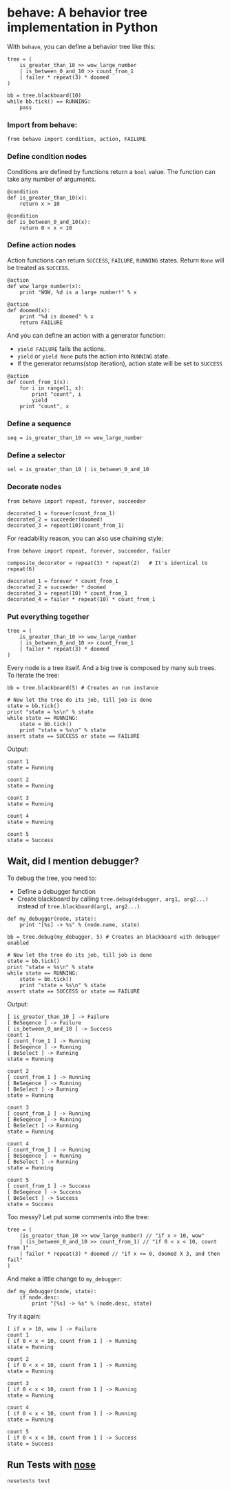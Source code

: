 # behave: A behavior tree implementation in Python

With `behave`, you can define a behavior tree like this:

````
tree = (
    is_greater_than_10 >> wow_large_number
    | is_between_0_and_10 >> count_from_1
    | failer * repeat(3) * doomed
)

bb = tree.blackboard(10)
while bb.tick() == RUNNING:
    pass

````


### Import from behave:

````
from behave import condition, action, FAILURE
````

### Define condition nodes

Conditions are defined by functions return a `bool` value. The function can take any number of arguments.

````
@condition
def is_greater_than_10(x):
    return x > 10

@condition
def is_between_0_and_10(x):
    return 0 < x < 10

````

### Define action nodes

Action functions can return `SUCCESS`, `FAILURE`, `RUNNING` states. Return `None` will be treated as `SUCCESS`.

````
@action
def wow_large_number(x):
    print "WOW, %d is a large number!" % x

@action
def doomed(x):
    print "%d is doomed" % x
    return FAILURE
````

And you can define an action with a generator function:

* `yield FAILURE` fails the actions. 
* `yield` or `yield None` puts the action into `RUNNING` state.
* If the generator returns(stop iteration), action state will be set to `SUCCESS`

```
@action
def count_from_1(x):
    for i in range(1, x):
        print "count", i
        yield
    print "count", x

````

### Define a sequence

````
seq = is_greater_than_10 >> wow_large_number
````

### Define a selector

````
sel = is_greater_than_10 | is_between_0_and_10
````

### Decorate nodes

````
from behave import repeat, forever, succeeder

decorated_1 = forever(count_from_1)
decorated_2 = succeeder(doomed)
decorated_3 = repeat(10)(count_from_1)
````

For readability reason, you can also use chaining style:

````
from behave import repeat, forever, succeeder, failer

composite_decorator = repeat(3) * repeat(2)   # It's identical to repeat(6)

decorated_1 = forever * count_from_1
decorated_2 = succeeder * doomed
decorated_3 = repeat(10) * count_from_1
decorated_4 = failer * repeat(10) * count_from_1
````

### Put everything together

````
tree = (
    is_greater_than_10 >> wow_large_number
    | is_between_0_and_10 >> count_from_1
    | failer * repeat(3) * doomed
)
````

Every node is a tree itself. And a big tree is composed by many sub trees. To iterate the tree:

````
bb = tree.blackboard(5) # Creates an run instance

# Now let the tree do its job, till job is done
state = bb.tick()
print "state = %s\n" % state
while state == RUNNING:
    state = bb.tick()
    print "state = %s\n" % state
assert state == SUCCESS or state == FAILURE
````

Output:

````
count 1
state = Running

count 2
state = Running

count 3
state = Running

count 4
state = Running

count 5
state = Success
````

## Wait, did I mention debugger?

To debug the tree, you need to:

* Define a debugger function
* Create blackboard by calling `tree.debug(debugger, arg1, arg2...)` instead of `tree.blackboard(arg1, arg2...)`.

````
def my_debugger(node, state):
    print "[%s] -> %s" % (node.name, state)

bb = tree.debug(my_debugger, 5) # Creates an blackboard with debugger enabled

# Now let the tree do its job, till job is done
state = bb.tick()
print "state = %s\n" % state
while state == RUNNING:
    state = bb.tick()
    print "state = %s\n" % state
assert state == SUCCESS or state == FAILURE
````

Output:

````
[ is_greater_than_10 ] -> Failure
[ BeSeqence ] -> Failure
[ is_between_0_and_10 ] -> Success
count 1
[ count_from_1 ] -> Running
[ BeSeqence ] -> Running
[ BeSelect ] -> Running
state = Running

count 2
[ count_from_1 ] -> Running
[ BeSeqence ] -> Running
[ BeSelect ] -> Running
state = Running

count 3
[ count_from_1 ] -> Running
[ BeSeqence ] -> Running
[ BeSelect ] -> Running
state = Running

count 4
[ count_from_1 ] -> Running
[ BeSeqence ] -> Running
[ BeSelect ] -> Running
state = Running

count 5
[ count_from_1 ] -> Success
[ BeSeqence ] -> Success
[ BeSelect ] -> Success
state = Success

````

Too messy? Let put some comments into the tree:

````
tree = (
    (is_greater_than_10 >> wow_large_number) // "if x > 10, wow"
    | (is_between_0_and_10 >> count_from_1) // "if 0 < x < 10, count from 1"
    | failer * repeat(3) * doomed // "if x <= 0, doomed X 3, and then fail"
)
````

And make a little change to `my_debugger`:

````
def my_debugger(node, state):
    if node.desc:
        print "[%s] -> %s" % (node.desc, state)
````

Try it again:

````
[ if x > 10, wow ] -> Failure
count 1
[ if 0 < x < 10, count from 1 ] -> Running
state = Running

count 2
[ if 0 < x < 10, count from 1 ] -> Running
state = Running

count 3
[ if 0 < x < 10, count from 1 ] -> Running
state = Running

count 4
[ if 0 < x < 10, count from 1 ] -> Running
state = Running

count 5
[ if 0 < x < 10, count from 1 ] -> Success
state = Success
````

## Run Tests with [nose](https://nose.readthedocs.org/en/latest/)

````
nosetests test
````
